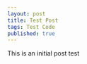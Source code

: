 ```yaml
---
layout: post
title: Test Post
tags: Test Code
published: true
---
```


This is an initial post test



<!-- [Project 1]({{ site.baseurl }}{% link _posts/2022-01-06-TongariroNC.md %}) -->


